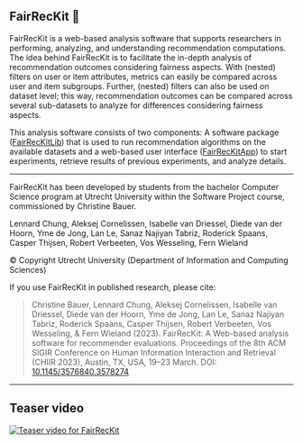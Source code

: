 ## FairRecKit 👋

<!--

**Here are some ideas to get you started:**

🙋‍♀️ A short introduction - what is your organization all about?
🌈 Contribution guidelines - how can the community get involved?
👩‍💻 Useful resources - where can the community find your docs? Is there anything else the community should know?
🍿 Fun facts - what does your team eat for breakfast?
🧙 Remember, you can do mighty things with the power of [Markdown](https://docs.github.com/github/writing-on-github/getting-started-with-writing-and-formatting-on-github/basic-writing-and-formatting-syntax)
-->

FairRecKit is a web-based analysis software that supports researchers in performing, analyzing, and understanding recommendation computations. 
The idea behind FairRecKit is to facilitate the in-depth analysis of recommendation outcomes considering fairness aspects. 
With (nested) filters on user or item attributes, metrics can easily be compared across user and item subgroups. 
Further, (nested) filters can also be used on dataset level; this way, recommendation outcomes can be compared across several sub-datasets to analyze for differences considering fairness aspects.

This analysis software consists of two components: 
A software package ([FairRecKitLib](https://github.com/FairRecKit/FairRecKitLib)) that is used to run recommendation algorithms on the available datasets 
and a web-based user interface ([FairRecKitApp](https://github.com/FairRecKit/FairRecKitApp)) to start experiments, retrieve results of previous experiments, and analyze details.

---

FairRecKit has been developed by students from the bachelor Computer Science program at Utrecht University within the Software Project course, commissioned by Christine Bauer.

Lennard Chung,          Aleksej Cornelissen,
Isabelle van Driessel,  Diede van der Hoorn,
Yme de Jong,            Lan Le,
Sanaz Najiyan Tabriz,   Roderick Spaans,
Casper Thijsen,         Robert Verbeeten,
Vos Wesseling,          Fern Wieland    

© Copyright Utrecht University (Department of Information and Computing Sciences)

If you use FairRecKit in published research, please cite:
> Christine Bauer, Lennard Chung, Aleksej Cornelissen, Isabelle van Driessel, Diede van der Hoorn, Yme de Jong, Lan Le, Sanaz Najiyan Tabriz, Roderick Spaans, Casper Thijsen, Robert Verbeeten, Vos Wesseling, & Fern Wieland (2023). FairRecKit: A Web-based analysis software for recommender evaluations. Proceedings of the 8th ACM SIGIR Conference on Human Information Interaction and Retrieval (CHIIR 2023), Austin, TX, USA, 19–23 March. DOI: [10.1145/3576840.3578274](https://doi.org/10.1145/3576840.3578274)

---
## Teaser video

[![Teaser video for FairRecKit](https://img.youtube.com/vi/6C1cRpy4b44/hqdefault.jpg)](https://www.youtube.com/watch?v=6C1cRpy4b44)

